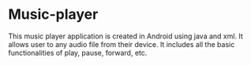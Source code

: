 # Music-player
This  music player application  is created in Android using java and xml. It allows user to any audio file from their device. It includes all the basic functionalities of play, pause, forward, etc.





